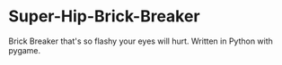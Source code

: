 # Super-Hip-Brick-Breaker
Brick Breaker that's so flashy your eyes will hurt. Written in Python with pygame.
